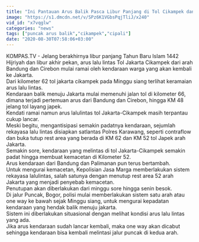 ```yaml
---
title: "Ini Pantauan Arus Balik Pasca Libur Panjang di Tol Cikampek dan Puncak"
image: "https://s1.dmcdn.net/v/SPz6K1VGbsPqjTliJ/x240"
vid_id: "x7vqglw"
categories: "news"
tags: ["puncak arus balik","cikampek","cipali"]
date: "2020-08-30T07:58:06+03:00"
---
```

KOMPAS.TV - Jelang berakhirnya libur panjang Tahun Baru Islam 1442 Hijriyah dan libur akhir pekan, arus lalu lintas Tol Jakarta Cikampek dari arah Bandung dan Cirebon mulai ramai oleh kendaraan warga yang akan kembali ke Jakarta.   <br>Dari kilometer 62 tol jakarta cikampek pada Minggu siang terlihat keramaian arus lalu lintas.   <br>Kendaraan balik menuju Jakarta mulai memenuhi jalan tol di kilometer 66, dimana terjadi pertemuan arus dari Bandung dan Cirebon, hingga KM 48 jelang tol layang japek.   <br>Kendati ramai namun arus lalulintas tol Jakarta-Cikampek masih terpantau cukup lancar.   <br>Meski begitu, mengantisipasi semakin padatnya kendaraan, sejumlah rekayasa lalu lintas disiapkan satlantas Polres Karawang, seperti contraflow dan buka tutup rest area yang berada di KM 62 dan KM 52 tol Japek arah Jakarta.   <br>Semakin sore, kendaraan yang melintas di tol Jakarta-Cikampek semakin padat hingga membuat kemacetan di Kilometer 52.   <br>Arus kendaraan dari Bandung dan Palimanan pun terus bertambah.   <br>Untuk mengurai kemacetan, Kepolisian Jasa Marga memberlakukan sistem rekayasa lalulintas, salah satunya dengan menutup rest area 52 arah Jakarta yang menjadi penyebab kemacetan.   <br>Penutupan akan diberlakukan dari minggu sore hingga senin besok.   <br>Di jalur Puncak, Bogor, polisi mulai memberlakukan sistem satu arah atau one way ke bawah sejak Minggu siang, untuk mengurai kepadatan kendaraan yang hendak balik menuju jakarta.   <br>Sistem ini diberlakukan situasional dengan melihat kondisi arus lalu lintas yang ada.   <br>Jika arus kendaraan sudah lancar kembali, maka one way akan dicabut sehingga kendaraan bisa kembali melintasi jalur puncak di kedua arah.   <br>
